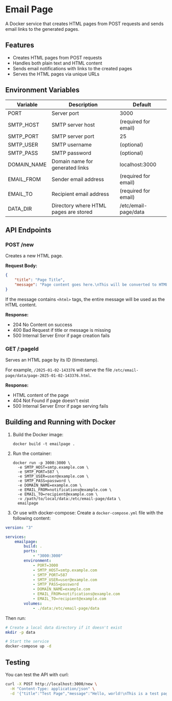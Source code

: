 # Email Page

A Docker service that creates HTML pages from POST requests and sends email links to the generated pages.

## Features

- Creates HTML pages from POST requests
- Handles both plain text and HTML content
- Sends email notifications with links to the created pages
- Serves the HTML pages via unique URLs

## Environment Variables

| Variable    | Description                           | Default              |
| ----------- | ------------------------------------- | -------------------- |
| PORT        | Server port                           | 3000                 |
| SMTP_HOST   | SMTP server host                      | (required for email) |
| SMTP_PORT   | SMTP server port                      | 25                   |
| SMTP_USER   | SMTP username                         | (optional)           |
| SMTP_PASS   | SMTP password                         | (optional)           |
| DOMAIN_NAME | Domain name for generated links       | localhost:3000       |
| EMAIL_FROM  | Sender email address                  | (required for email) |
| EMAIL_TO    | Recipient email address               | (required for email) |
| DATA_DIR    | Directory where HTML pages are stored | /etc/email-page/data |

## API Endpoints

### POST /new

Creates a new HTML page.

**Request Body:**

```json
{
	"title": "Page Title",
	"message": "Page content goes here.\nThis will be converted to HTML."
}
```

If the message contains `<html>` tags, the entire message will be used as the HTML content.

**Response:**

- 204 No Content on success
- 400 Bad Request if title or message is missing
- 500 Internal Server Error if page creation fails

### GET /:pageId

Serves an HTML page by its ID (timestamp).

For example, `/2025-01-02-143376` will serve the file `/etc/email-page/data/page-2025-01-02-143376.html`.

**Response:**

- HTML content of the page
- 404 Not Found if page doesn't exist
- 500 Internal Server Error if page serving fails

## Building and Running with Docker

1. Build the Docker image:

    ```
    docker build -t emailpage .
    ```

2. Run the container:

    ```
    docker run -p 3000:3000 \
      -e SMTP_HOST=smtp.example.com \
      -e SMTP_PORT=587 \
      -e SMTP_USER=user@example.com \
      -e SMTP_PASS=password \
      -e DOMAIN_NAME=example.com \
      -e EMAIL_FROM=notifications@example.com \
      -e EMAIL_TO=recipient@example.com \
      -v /path/to/local/data:/etc/email-page/data \
      emailpage
    ```

3. Or use with docker-compose:
   Create a `docker-compose.yml` file with the following content:

```yaml
version: "3"

services:
    emailpage:
        build: .
        ports:
            - "3000:3000"
        environment:
            - PORT=3000
            - SMTP_HOST=smtp.example.com
            - SMTP_PORT=587
            - SMTP_USER=user@example.com
            - SMTP_PASS=password
            - DOMAIN_NAME=example.com
            - EMAIL_FROM=notifications@example.com
            - EMAIL_TO=recipient@example.com
        volumes:
            - ./data:/etc/email-page/data
```

Then run:

```bash
# Create a local data directory if it doesn't exist
mkdir -p data

# Start the service
docker-compose up -d
```

## Testing

You can test the API with curl:

```bash
curl -X POST http://localhost:3000/new \
  -H "Content-Type: application/json" \
  -d '{"title":"Test Page","message":"Hello, world!\nThis is a test page."}'
```
